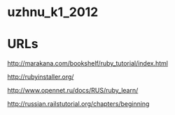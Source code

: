 uzhnu_k1_2012
=============

URLs
====

http://marakana.com/bookshelf/ruby_tutorial/index.html

http://rubyinstaller.org/

http://www.opennet.ru/docs/RUS/ruby_learn/

http://russian.railstutorial.org/chapters/beginning

